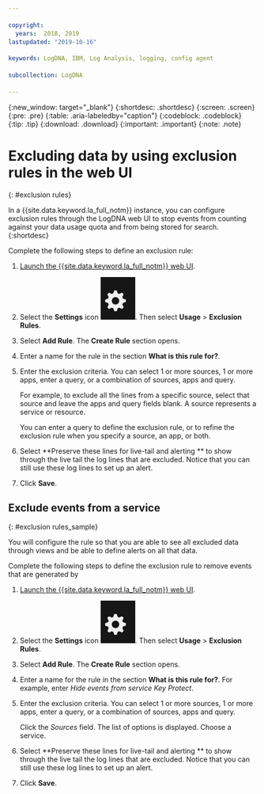 ```yaml
---

copyright:
  years:  2018, 2019
lastupdated: "2019-10-16"

keywords: LogDNA, IBM, Log Analysis, logging, config agent

subcollection: LogDNA

---
```


{:new_window: target="_blank"}
{:shortdesc: .shortdesc}
{:screen: .screen}
{:pre: .pre}
{:table: .aria-labeledby="caption"}
{:codeblock: .codeblock}
{:tip: .tip}
{:download: .download}
{:important: .important}
{:note: .note}

# Excluding data by using exclusion rules in the web UI
{: #exclusion rules}

In a {{site.data.keyword.la_full_notm}} instance, you can configure exclusion rules through the LogDNA web UI to stop events from counting against your data usage quota and from being stored for search.
{:shortdesc}


Complete the following steps to define an exclusion rule:

1. [Launch the {{site.data.keyword.la_full_notm}} web UI](/docs/services/Activity-Tracker-with-LogDNA?topic=logdnaat-launch).

2. Select the **Settings** icon ![Configuration icon](images/admin.png "Admin icon"). Then select **Usage** &gt; **Exclusion Rules**. 

3. Select **Add Rule**. The **Create Rule** section opens.

4. Enter a name for the rule in the section **What is this rule for?**.

5. Enter the exclusion criteria. You can select 1 or more sources, 1 or more apps, enter a query, or a combination of sources, apps and query.

    For example, to exclude all the lines from a specific source, select that source and leave the apps and query fields blank. A source represents a service or resource.

    You can enter a query to define the exclusion rule, or to refine the exclusion rule when you specify a source, an app, or both.

6. Select **Preserve these lines for live-tail and alerting ** to show through the live tail the log lines that are excluded. Notice that you can still use these log lines to set up an alert.

7. Click **Save**.


## Exclude events from a service
{: #exclusion rules_sample}

You will configure the rule so that you are able to see all excluded data through views and be able to define alerts on all that data.

Complete the following steps to define the exclusion rule to remove events that are generated by 

1. [Launch the {{site.data.keyword.la_full_notm}} web UI](/docs/services/Activity-Tracker-with-LogDNA?topic=logdnaat-launch).

2. Select the **Settings** icon ![Configuration icon](images/admin.png "Admin icon"). Then select **Usage** &gt; **Exclusion Rules**. 

3. Select **Add Rule**. The **Create Rule** section opens.

4. Enter a name for the rule in the section **What is this rule for?**. For example, enter *Hide events from service Key Protect*.

5. Enter the exclusion criteria. You can select 1 or more sources, 1 or more apps, enter a query, or a combination of sources, apps and query.

    Click the *Sources* field. The list of options is displayed. Choose a service.

6. Select **Preserve these lines for live-tail and alerting ** to show through the live tail the log lines that are excluded. Notice that you can still use these log lines to set up an alert.

7. Click **Save**.


